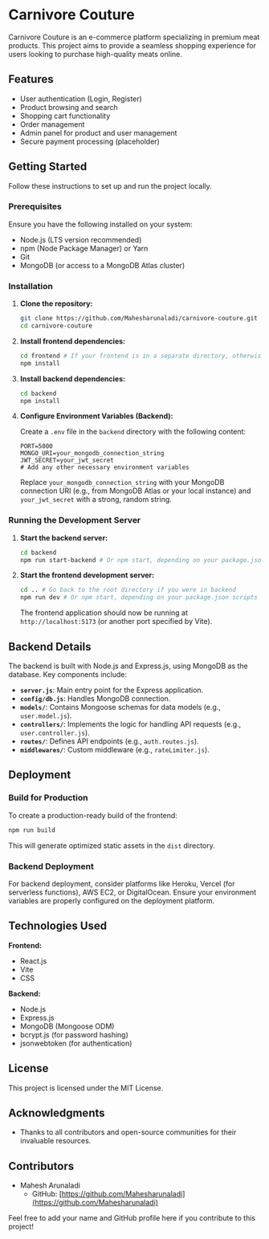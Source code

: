 # Carnivore Couture

Carnivore Couture is an e-commerce platform specializing in premium meat products. This project aims to provide a seamless shopping experience for users looking to purchase high-quality meats online.

## Features

- User authentication (Login, Register)
- Product browsing and search
- Shopping cart functionality
- Order management
- Admin panel for product and user management
- Secure payment processing (placeholder)

## Getting Started

Follow these instructions to set up and run the project locally.

### Prerequisites

Ensure you have the following installed on your system:

- Node.js (LTS version recommended)
- npm (Node Package Manager) or Yarn
- Git
- MongoDB (or access to a MongoDB Atlas cluster)

### Installation

1.  **Clone the repository:**

    ```bash
    git clone https://github.com/Mahesharunaladi/carnivore-couture.git
    cd carnivore-couture
    ```

2.  **Install frontend dependencies:**

    ```bash
    cd frontend # If your frontend is in a separate directory, otherwise skip this line
    npm install
    ```

3.  **Install backend dependencies:**

    ```bash
    cd backend
    npm install
    ```

4.  **Configure Environment Variables (Backend):**

    Create a `.env` file in the `backend` directory with the following content:

    ```
    PORT=5000
    MONGO_URI=your_mongodb_connection_string
    JWT_SECRET=your_jwt_secret
    # Add any other necessary environment variables
    ```

    Replace `your_mongodb_connection_string` with your MongoDB connection URI (e.g., from MongoDB Atlas or your local instance) and `your_jwt_secret` with a strong, random string.

### Running the Development Server

1.  **Start the backend server:**

    ```bash
    cd backend
    npm run start-backend # Or npm start, depending on your package.json scripts
    ```

2.  **Start the frontend development server:**

    ```bash
    cd .. # Go back to the root directory if you were in backend
    npm run dev # Or npm start, depending on your package.json scripts
    ```

    The frontend application should now be running at `http://localhost:5173` (or another port specified by Vite).

## Backend Details

The backend is built with Node.js and Express.js, using MongoDB as the database. Key components include:

-   **`server.js`**: Main entry point for the Express application.
-   **`config/db.js`**: Handles MongoDB connection.
-   **`models/`**: Contains Mongoose schemas for data models (e.g., `user.model.js`).
-   **`controllers/`**: Implements the logic for handling API requests (e.g., `user.controller.js`).
-   **`routes/`**: Defines API endpoints (e.g., `auth.routes.js`).
-   **`middlewares/`**: Custom middleware (e.g., `rateLimiter.js`).

## Deployment

### Build for Production

To create a production-ready build of the frontend:

```bash
npm run build
```

This will generate optimized static assets in the `dist` directory.

### Backend Deployment

For backend deployment, consider platforms like Heroku, Vercel (for serverless functions), AWS EC2, or DigitalOcean. Ensure your environment variables are properly configured on the deployment platform.

## Technologies Used

**Frontend:**

-   React.js
-   Vite
-   CSS

**Backend:**

-   Node.js
-   Express.js
-   MongoDB (Mongoose ODM)
-   bcrypt.js (for password hashing)
-   jsonwebtoken (for authentication)

## License

This project is licensed under the MIT License.

## Acknowledgments

-   Thanks to all contributors and open-source communities for their invaluable resources.

## Contributors

-   Mahesh Arunaladi
    -   GitHub: [https://github.com/Mahesharunaladi](https://github.com/Mahesharunaladi)

Feel free to add your name and GitHub profile here if you contribute to this project!